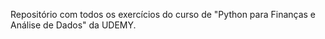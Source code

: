 Repositório com todos os exercícios do curso de "Python para Finanças e Análise de Dados" da UDEMY.
